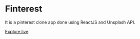 # Finterest

It is a pinterest clone app done using ReactJS and Unsplash API.

[Explore live](https://finterest-a4839.web.app/).
